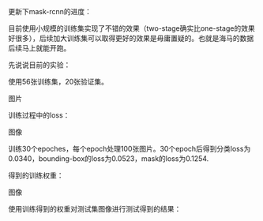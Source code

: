 更新下mask-rcnn的进度：

目前使用小规模的训练集实现了不错的效果（two-stage确实比one-stage的效果好很多），后续加大训练集可以取得更好的效果是毋庸置疑的。也就是海马的数据后续马上就能开跑。

先说说目前的实验：

使用56张训练集，20张验证集。

图片

训练过程中的loss：

图像

训练30个epoches，每个epoch处理100张图片。30个epoch后得到分类loss为0.0340，bounding-box的loss为0.0523，mask的loss为0.1254.

得到的训练权重：

图像

使用训练得到的权重对测试集图像进行测试得到的结果：

